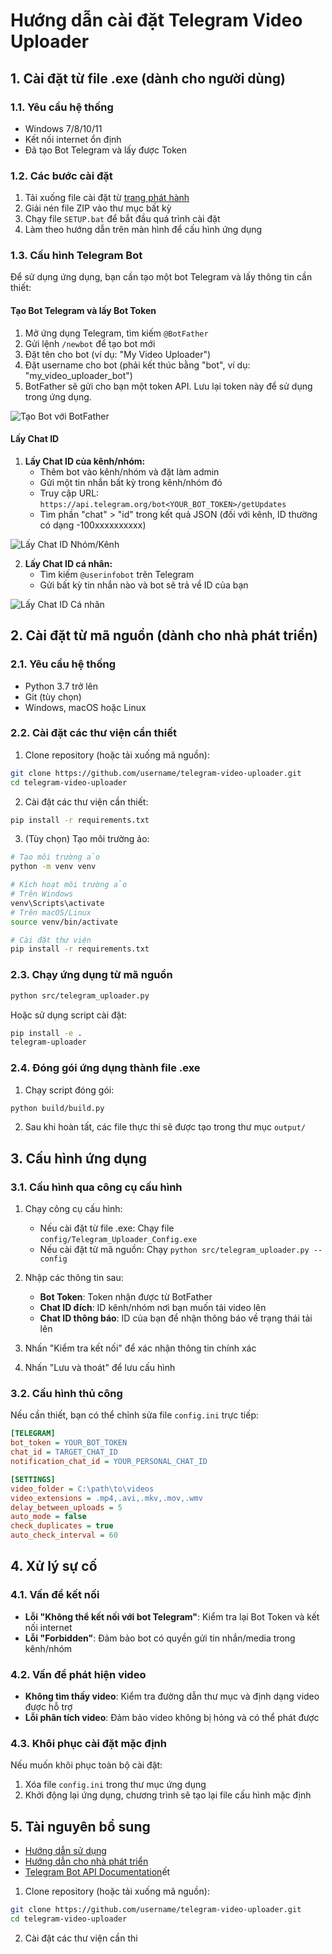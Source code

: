 # Hướng dẫn cài đặt Telegram Video Uploader

## 1. Cài đặt từ file .exe (dành cho người dùng)

### 1.1. Yêu cầu hệ thống
- Windows 7/8/10/11
- Kết nối internet ổn định
- Đã tạo Bot Telegram và lấy được Token

### 1.2. Các bước cài đặt
1. Tải xuống file cài đặt từ [trang phát hành](https://github.com/username/telegram-video-uploader/releases)
2. Giải nén file ZIP vào thư mục bất kỳ
3. Chạy file `SETUP.bat` để bắt đầu quá trình cài đặt
4. Làm theo hướng dẫn trên màn hình để cấu hình ứng dụng

### 1.3. Cấu hình Telegram Bot

Để sử dụng ứng dụng, bạn cần tạo một bot Telegram và lấy thông tin cần thiết:

#### Tạo Bot Telegram và lấy Bot Token
1. Mở ứng dụng Telegram, tìm kiếm `@BotFather`
2. Gửi lệnh `/newbot` để tạo bot mới
3. Đặt tên cho bot (ví dụ: "My Video Uploader")
4. Đặt username cho bot (phải kết thúc bằng "bot", ví dụ: "my_video_uploader_bot")
5. BotFather sẽ gửi cho bạn một token API. Lưu lại token này để sử dụng trong ứng dụng.

![Tạo Bot với BotFather](images/botfather-create.png)

#### Lấy Chat ID

1. **Lấy Chat ID của kênh/nhóm:**
   - Thêm bot vào kênh/nhóm và đặt làm admin
   - Gửi một tin nhắn bất kỳ trong kênh/nhóm đó
   - Truy cập URL: `https://api.telegram.org/bot<YOUR_BOT_TOKEN>/getUpdates`
   - Tìm phần "chat" > "id" trong kết quả JSON (đối với kênh, ID thường có dạng -100xxxxxxxxxx)

![Lấy Chat ID Nhóm/Kênh](images/get-chat-id.png)

2. **Lấy Chat ID cá nhân:**
   - Tìm kiếm `@userinfobot` trên Telegram
   - Gửi bất kỳ tin nhắn nào và bot sẽ trả về ID của bạn

![Lấy Chat ID Cá nhân](images/get-personal-id.png)

## 2. Cài đặt từ mã nguồn (dành cho nhà phát triển)

### 2.1. Yêu cầu hệ thống
- Python 3.7 trở lên
- Git (tùy chọn)
- Windows, macOS hoặc Linux

### 2.2. Cài đặt các thư viện cần thiết

1. Clone repository (hoặc tải xuống mã nguồn):
```bash
git clone https://github.com/username/telegram-video-uploader.git
cd telegram-video-uploader
```

2. Cài đặt các thư viện cần thiết:
```bash
pip install -r requirements.txt
```

3. (Tùy chọn) Tạo môi trường ảo:
```bash
# Tạo môi trường ảo
python -m venv venv

# Kích hoạt môi trường ảo
# Trên Windows
venv\Scripts\activate
# Trên macOS/Linux
source venv/bin/activate

# Cài đặt thư viện
pip install -r requirements.txt
```

### 2.3. Chạy ứng dụng từ mã nguồn

```bash
python src/telegram_uploader.py
```

Hoặc sử dụng script cài đặt:
```bash
pip install -e .
telegram-uploader
```

### 2.4. Đóng gói ứng dụng thành file .exe

1. Chạy script đóng gói:
```bash
python build/build.py
```

2. Sau khi hoàn tất, các file thực thi sẽ được tạo trong thư mục `output/`

## 3. Cấu hình ứng dụng

### 3.1. Cấu hình qua công cụ cấu hình

1. Chạy công cụ cấu hình:
   - Nếu cài đặt từ file .exe: Chạy file `config/Telegram_Uploader_Config.exe`
   - Nếu cài đặt từ mã nguồn: Chạy `python src/telegram_uploader.py --config`

2. Nhập các thông tin sau:
   - **Bot Token**: Token nhận được từ BotFather
   - **Chat ID đích**: ID kênh/nhóm nơi bạn muốn tải video lên
   - **Chat ID thông báo**: ID của bạn để nhận thông báo về trạng thái tải lên

3. Nhấn "Kiểm tra kết nối" để xác nhận thông tin chính xác
4. Nhấn "Lưu và thoát" để lưu cấu hình

### 3.2. Cấu hình thủ công

Nếu cần thiết, bạn có thể chỉnh sửa file `config.ini` trực tiếp:

```ini
[TELEGRAM]
bot_token = YOUR_BOT_TOKEN
chat_id = TARGET_CHAT_ID
notification_chat_id = YOUR_PERSONAL_CHAT_ID

[SETTINGS]
video_folder = C:\path\to\videos
video_extensions = .mp4,.avi,.mkv,.mov,.wmv
delay_between_uploads = 5
auto_mode = false
check_duplicates = true
auto_check_interval = 60
```

## 4. Xử lý sự cố

### 4.1. Vấn đề kết nối
- **Lỗi "Không thể kết nối với bot Telegram"**: Kiểm tra lại Bot Token và kết nối internet
- **Lỗi "Forbidden"**: Đảm bảo bot có quyền gửi tin nhắn/media trong kênh/nhóm

### 4.2. Vấn đề phát hiện video
- **Không tìm thấy video**: Kiểm tra đường dẫn thư mục và định dạng video được hỗ trợ
- **Lỗi phân tích video**: Đảm bảo video không bị hỏng và có thể phát được

### 4.3. Khôi phục cài đặt mặc định
Nếu muốn khôi phục toàn bộ cài đặt:
1. Xóa file `config.ini` trong thư mục ứng dụng
2. Khởi động lại ứng dụng, chương trình sẽ tạo lại file cấu hình mặc định

## 5. Tài nguyên bổ sung

- [Hướng dẫn sử dụng](user-manual.md)
- [Hướng dẫn cho nhà phát triển](developer-guide.md)
- [Telegram Bot API Documentation](https://core.telegram.org/bots/api)ết

1. Clone repository (hoặc tải xuống mã nguồn):
```bash
git clone https://github.com/username/telegram-video-uploader.git
cd telegram-video-uploader
```

2. Cài đặt các thư viện cần thi